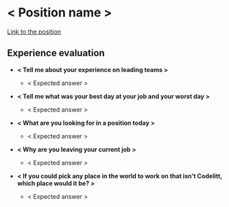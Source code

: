 # < Position name >

[Link to the position](https://jobs.lever.co/codelitt/900a3b13-b2f3-458f-a0ee-7e557222f838)

## Experience evaluation

* **< Tell me about your experience on leading teams >**
    * < Expected answer >

* **< Tell me what was your best day at your job and your worst day >**
    * < Expected answer >

* **< What are you looking for in a position today >**
    * < Expected answer >

* **< Why are you leaving your current job >**
    * < Expected answer >

* **< If you could pick any place in the world to work on that isn't Codelitt, which place would it be? >**
    * < Expected answer >